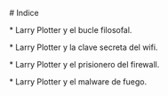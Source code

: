 \# Indice

 

\* Larry Plotter y el bucle filosofal.

\* Larry Plotter y la clave secreta del wifi.

\* Larry Plotter y el prisionero del firewall.

\* Larry Plotter y el malware de fuego.